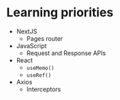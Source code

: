 # Learning priorities

+ NextJS
  + Pages router
+ JavaScript
  + Request and Response APIs
+ React
  + `useMemo()`
  + `useRef()`
+ Axios
  + Interceptors

